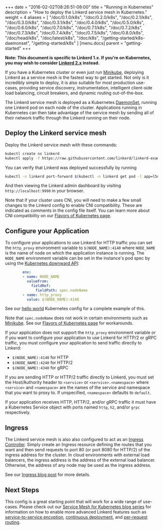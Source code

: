 +++
date = "2016-02-02T08:26:51-08:00"
title = "Running in Kubernetes"
description = "How to deploy the Linkerd service mesh in Kubernetes."
weight = 4
aliases = [
  "/doc/0.1.0/k8s",
  "/doc/0.2.0/k8s",
  "/doc/0.2.1/k8s",
  "/doc/0.3.0/k8s",
  "/doc/0.3.1/k8s",
  "/doc/0.4.0/k8s",
  "/doc/0.5.0/k8s",
  "/doc/0.6.0/k8s",
  "/doc/0.7.0/k8s",
  "/doc/0.7.1/k8s",
  "/doc/0.7.2/k8s",
  "/doc/0.7.3/k8s",
  "/doc/0.7.4/k8s",
  "/doc/0.7.5/k8s",
  "/doc/0.8.0/k8s",
  "/doc/head/k8s",
  "/doc/latest/k8s",
  "/doc/k8s",
  "/getting-started/k8s-daemonset",
  "/getting-started/k8s"
]
[menu.docs]
  parent = "getting-started"
+++


**Note: This document is specific to Linkerd 1.x. If you're on Kubernetes, you
may wish to consider [Linkerd 2.x](/2/getting-started) instead.**

If you have a Kubernetes cluster or even just run [Minikube](https://github.com/kubernetes/minikube),
deploying Linkerd as a service mesh is the fastest way to get started.  Not only
is it incredibly simple to deploy, it is also suitable for most production use-
cases, providing service discovery, instrumentation, intelligent client-side
load balancing, circuit breakers, and dynamic routing out-of-the-box.

The Linkerd service mesh is deployed as a Kubernetes
[DaemonSet](https://kubernetes.io/docs/concepts/workloads/controllers/daemonset/),
running one Linkerd pod on each node of the cluster.  Applications running in
Kubernetes can then take advantage of the service mesh by sending all of their
network traffic through the Linkerd running on their node.

## Deploy the Linkerd service mesh

Deploy the Linkerd service mesh with these commands:

```bash
kubectl create ns linkerd
kubectl apply -f https://raw.githubusercontent.com/linkerd/linkerd-examples/master/k8s-daemonset/k8s/servicemesh.yml
```

You can verify that Linkerd was deployed successfully by running

```bash
kubectl -n linkerd port-forward $(kubectl -n linkerd get pod -l app=l5d -o jsonpath='{.items[0].metadata.name}') 9990 &
```

And then viewing the Linkerd admin dashboard by visiting `http://localhost:9990`
in your browser.

Note that if your cluster uses CNI, you will need to make a few small changes
to the Linkerd config to enable CNI compatibility.  These are indicated as
comments in the config file itself.  You can learn more about CNI compatibility
on our
[Flavors of Kubernetes page](https://discourse.linkerd.io/t/flavors-of-kubernetes/53).

## Configure your Application

To configure your applications to use Linkerd for HTTP traffic you can set the
`http_proxy` environment variable to `$(NODE_NAME):4140` where `NODE_NAME` is
the name of node on which the application instance is running.  The
`NODE_NAME` environment variable can be set in the instance's pod spec by using
the [Kubernetes downward API](https://kubernetes.io/docs/tasks/inject-data-application/downward-api-volume-expose-pod-information/):

```yaml
        env:
        - name: NODE_NAME
          valueFrom:
            fieldRef:
              fieldPath: spec.nodeName
        - name: http_proxy
          value: $(NODE_NAME):4140
```

See our
[hello world](https://github.com/linkerd/linkerd-examples/blob/master/k8s-daemonset/k8s/hello-world.yml)
Kubernetes config for a complete example of this.

Note that `spec.nodeName` does not work in certain environments such as
[Minikube](https://github.com/kubernetes/minikube).
See our
[Flavors of Kubernetes page](https://discourse.linkerd.io/t/flavors-of-kubernetes/53)
for workarounds.

If your application does not support the `http_proxy` environment variable or
if you want to configure your application to use Linkerd for HTTP/2 or gRPC
traffic, you must configure your application to send traffic directly to
Linkerd:

* `$(NODE_NAME):4140` for HTTP
* `$(NODE_NAME):4240` for HTTP/2
* `$(NODE_NAME):4340` for gRPC

If you are sending HTTP or HTTP/2 traffic directly to Linkerd, you must set
the Host/Authority header to `<service>` or `<service>.<namespace>` where
`<service>` and `<namespace>` are the names of the service and namespace
that you want to proxy to.  If unspecified, `<namespace>` defaults to
`default`.

If your application receives HTTP, HTTP/2, and/or gRPC traffic it must have a
Kubernetes Service object with ports named `http`, `h2`, and/or `grpc`
respectively.

## Ingress

The Linkerd service mesh is also also configured to act as an
[Ingress Controller](https://kubernetes.io/docs/concepts/services-networking/ingress/#ingress-controllers).  Simply create an Ingress resource defining the routes
that you want and then send requests to port 80 (or port 8080 for HTTP/2) of
the ingress address for the cluster.  In cloud environments with external load
balancers, the ingress address is the address of the external load balancer.
Otherwise, the address of any node may be used as the ingress address.

See our [Ingress blog post](https://buoyant.io/2017/04/06/a-service-mesh-for-kubernetes-part-viii-linkerd-as-an-ingress-controller/) for more details.

## Next Steps

This config is a great starting point that will work for a wide range of
use-cases.  Please check out our
[Service Mesh for Kubernetes blog series](https://buoyant.io/2016/10/04/a-service-mesh-for-kubernetes-part-i-top-line-service-metrics/)
for information on how to enable more advanced Linkerd features such as
[service-to-service encyption](https://buoyant.io/2016/10/24/a-service-mesh-for-kubernetes-part-iii-encrypting-all-the-things/),
[continuous deployment](https://buoyant.io/2016/11/04/a-service-mesh-for-kubernetes-part-iv-continuous-deployment-via-traffic-shifting/),
and [per-request routing](https://buoyant.io/2017/01/06/a-service-mesh-for-kubernetes-part-vi-staging-microservices-without-the-tears/).

